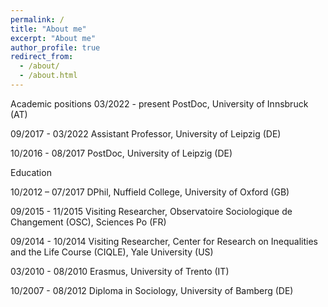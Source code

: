 ```yaml
---
permalink: /
title: "About me"
excerpt: "About me"
author_profile: true
redirect_from: 
  - /about/
  - /about.html
---
```


Academic positions
03/2022 - present    PostDoc, University of Innsbruck (AT)

09/2017 - 03/2022    Assistant Professor,  University of Leipzig (DE)

10/2016 - 08/2017    PostDoc, University of Leipzig (DE)


Education

10/2012 – 07/2017 DPhil, Nuffield College, University of Oxford (GB)

09/2015 - 11/2015 Visiting Researcher, Observatoire Sociologique de Changement (OSC), Sciences Po (FR)

09/2014 - 10/2014 Visiting Researcher, Center for Research on Inequalities and the Life Course (CIQLE), Yale University (US)

03/2010 - 08/2010 Erasmus, University of Trento (IT)

10/2007 - 08/2012 Diploma in Sociology, University of Bamberg (DE)


